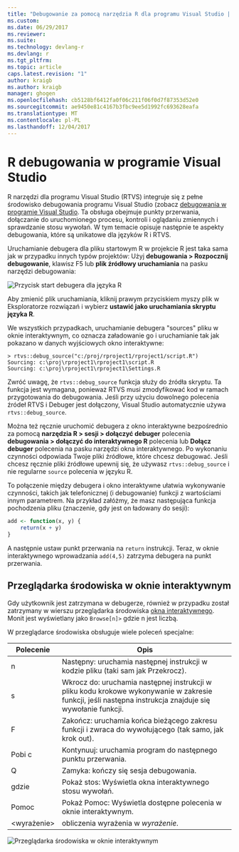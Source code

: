 ```yaml
---
title: "Debugowanie za pomocą narzędzia R dla programu Visual Studio | Dokumentacja firmy Microsoft"
ms.custom: 
ms.date: 06/29/2017
ms.reviewer: 
ms.suite: 
ms.technology: devlang-r
ms.devlang: r
ms.tgt_pltfrm: 
ms.topic: article
caps.latest.revision: "1"
author: kraigb
ms.author: kraigb
manager: ghogen
ms.openlocfilehash: cb5128bf6412fa0f06c211f06f0d7f87353d52e0
ms.sourcegitcommit: ae9450e81c4167b3fbc9ee5d1992fc693628eafa
ms.translationtype: MT
ms.contentlocale: pl-PL
ms.lasthandoff: 12/04/2017
---
```

# <a name="debugging-r-in-visual-studio"></a>R debugowania w programie Visual Studio

R narzędzi dla programu Visual Studio (RTVS) integruje się z pełne środowisko debugowania programu Visual Studio (zobacz [debugowania w programie Visual Studio](../debugger/debugging-in-visual-studio.md). Ta obsługa obejmuje punkty przerwania, dołączanie do uruchomionego procesu, kontroli i oglądaniu zmiennych i sprawdzanie stosu wywołań. W tym temacie opisuje następnie te aspekty debugowania, które są unikatowe dla języków R i RTVS.

Uruchamianie debugera dla pliku startowym R w projekcie R jest taka sama jak w przypadku innych typów projektów: Użyj **debugowania > Rozpocznij debugowanie**, klawisz F5 lub **plik źródłowy uruchamiania** na pasku narzędzi debugowania: 

![Przycisk start debugera dla języka R](media/debugger-start-button.png)

Aby zmienić plik uruchamiania, kliknij prawym przyciskiem myszy plik w Eksploratorze rozwiązań i wybierz **ustawić jako uruchamiania skryptu języka R**.

We wszystkich przypadkach, uruchamianie debugera "sources" pliku w oknie interaktywnym, co oznacza załadowanie go i uruchamianie tak jak pokazano w danych wyjściowych okno interaktywne:

```output
> rtvs::debug_source("c:/proj/rproject1/rproject1/script.R")
Sourcing: c:\proj\rproject1\rproject1\script.R
Sourcing: c:\proj\rproject1\rproject1\Settings.R
```

Zwróć uwagę, że `rtvs::debug_source` funkcja służy do źródła skryptu. Ta funkcja jest wymagana, ponieważ RTVS musi zmodyfikować kod w ramach przygotowania do debugowania. Jeśli przy użyciu dowolnego polecenia źródeł RTVS i Debuger jest dołączony, Visual Studio automatycznie używa `rtvs::debug_source`.

Można też ręcznie uruchomić debugera z okno interaktywne bezpośrednio za pomocą **narzędzia R > sesji > dołączyć debuger** polecenia **debugowania > dołączyć do interaktywnego R** polecenia lub  **Dołącz debuger** polecenia na pasku narzędzi okna interaktywnego. Po wykonaniu czynności odpowiada Twoje pliki źródłowe, które chcesz debugować. Jeśli chcesz ręcznie pliki źródłowe upewnij się, że używasz `rtvs::debug_source` i nie regularne `source` polecenia w języku R.

To połączenie między debugera i okno interaktywne ułatwia wykonywanie czynności, takich jak telefonicznej (i debugowanie) funkcji z wartościami innym parametrem. Na przykład załóżmy, że masz następująca funkcja pochodzenia pliku (znaczenie, gdy jest on ładowany do sesji):

```R
add <- function(x, y) {
    return(x + y)
}
```

A następnie ustaw punkt przerwania na `return` instrukcji. Teraz, w oknie interaktywnego wprowadzania `add(4,5)` zatrzyma debugera na punkt przerwania.


## <a name="environment-browser-in-the-interactive-window"></a>Przeglądarka środowiska w oknie interaktywnym

Gdy użytkownik jest zatrzymana w debugerze, również w przypadku został zatrzymany w wierszu przeglądarka środowiska [okna interaktywnego](interactive-repl.md). Monit jest wyświetlany jako `Browse[n]>` gdzie n jest liczbą.

W przeglądarce środowiska obsługuje wiele poleceń specjalne:

| Polecenie | Opis | 
| --- | --- |
| n | Następny: uruchamia następnej instrukcji w kodzie pliku (taki sam jak Przekrocz). |
| s | Wkrocz do: uruchamia następnej instrukcji w pliku kodu krokowe wykonywanie w zakresie funkcji, jeśli następna instrukcja znajduje się wywołanie funkcji. | 
| F | Zakończ: uruchamia końca bieżącego zakresu funkcji i zwraca do wywołującego (tak samo, jak krok out). |
| Pobi c | Kontynuuj: uruchamia program do następnego punktu przerwania. | 
| Q | Zamyka: kończy się sesja debugowania. |
| gdzie | Pokaż stos: Wyświetla okna interaktywnego stosu wywołań. |
| Pomoc | Pokaż Pomoc: Wyświetla dostępne polecenia w oknie interaktywnym. |
| &lt;wyrażenie&gt; | obliczenia wyrażenia w *wyrażenie*. |

![Przeglądarka środowiska w oknie interaktywnym](media/debugger-environment-browser.png)
